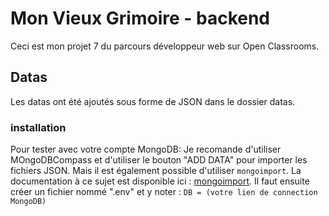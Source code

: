 # Mon Vieux Grimoire - backend

Ceci est mon projet 7 du parcours développeur web sur Open Classrooms.

## Datas
Les datas ont été ajoutés sous forme de JSON dans le dossier datas.

### installation 
Pour tester avec votre compte MongoDB:
Je recomande d'utiliser MOngoDBCompass et d'utiliser le bouton "ADD DATA" pour importer les fichiers JSON.
Mais il est également possible d'utiliser `mongoimport`. La documentation à ce sujet est disponible ici : [mongoimport](https://www.mongodb.com/docs/atlas/import/mongoimport/).
Il faut ensuite créer un fichier nommé ".env" et y noter :
`DB = (votre lien de connection MongoDB)`